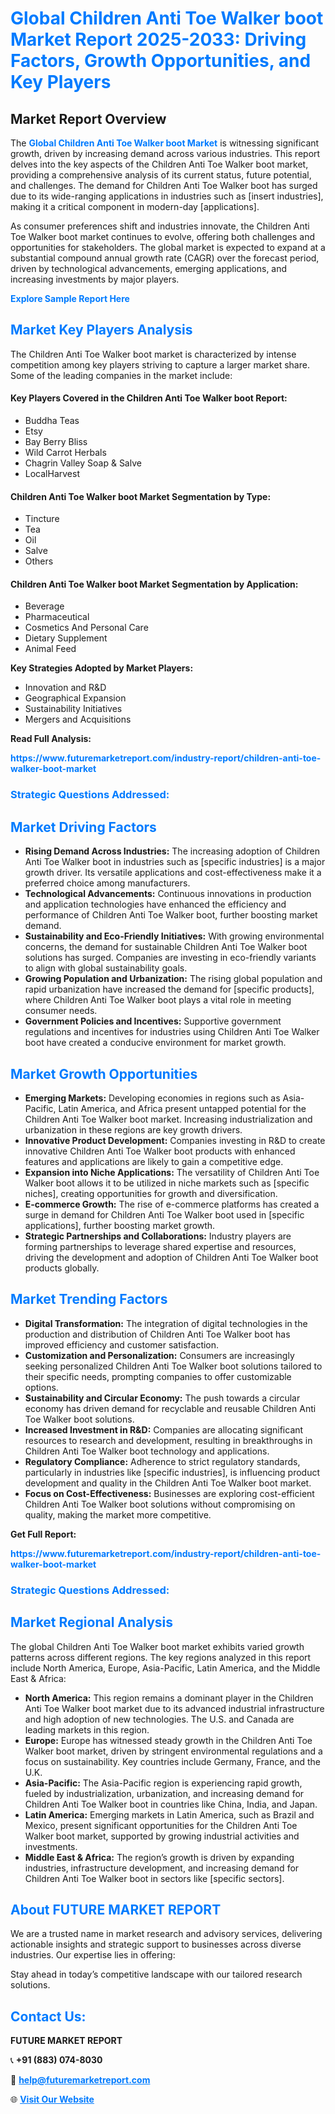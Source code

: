<h1 style="color: #007BFF;">Global Children Anti Toe Walker boot Market Report 2025-2033: Driving Factors, Growth Opportunities, and Key Players</h1>

<section id="overview">
<h2>Market Report Overview</h2>
<p>The <a href="https://www.futuremarketreport.com/industry-report/children-anti-toe-walker-boot-market" style="color: #007BFF; text-decoration: none;"><strong>Global Children Anti Toe Walker boot Market</strong></a> is witnessing significant growth, driven by increasing demand across various industries. This report delves into the key aspects of the Children Anti Toe Walker boot market, providing a comprehensive analysis of its current status, future potential, and challenges. The demand for Children Anti Toe Walker boot has surged due to its wide-ranging applications in industries such as [insert industries], making it a critical component in modern-day [applications].</p>
<p>As consumer preferences shift and industries innovate, the Children Anti Toe Walker boot market continues to evolve, offering both challenges and opportunities for stakeholders. The global market is expected to expand at a substantial compound annual growth rate (CAGR) over the forecast period, driven by technological advancements, emerging applications, and increasing investments by major players.</p>
</section>

<section id="overview">
<p><a href="https://www.futuremarketreport.com/request-sample/reportId=34163" style="color: #007BFF; text-decoration: none;"><strong>Explore Sample Report Here</strong></a></p>
</section>

<section id="key-players">
<h2 style="color: #007BFF;">Market Key Players Analysis</h2>
<p>The Children Anti Toe Walker boot market is characterized by intense competition among key players striving to capture a larger market share. Some of the leading companies in the market include:</p>
<h4>Key Players Covered in the Children Anti Toe Walker boot Report:</h4>
<ul><li>Buddha Teas</li><li>Etsy</li><li>Bay Berry Bliss</li><li>Wild Carrot Herbals</li><li>Chagrin Valley Soap &amp; Salve</li><li>LocalHarvest</li></ul>
<h4>Children Anti Toe Walker boot Market Segmentation by Type:</h4>
<ul><li>Tincture</li><li>Tea</li><li>Oil</li><li>Salve</li><li>Others</li></ul>

<h4>Children Anti Toe Walker boot Market Segmentation by Application:</h4>
<ul><li>Beverage</li><li>Pharmaceutical</li><li>Cosmetics And Personal Care</li><li>Dietary Supplement</li><li>Animal Feed</li></ul>
<p><strong>Key Strategies Adopted by Market Players:</strong></p>
<ul>
<li>Innovation and R&D</li>
<li>Geographical Expansion</li>
<li>Sustainability Initiatives</li>
<li>Mergers and Acquisitions</li>
</ul>
</section>

<section>
<p><strong>Read Full Analysis: </strong></p><a href="https://www.futuremarketreport.com/industry-report/children-anti-toe-walker-boot-market" style="color: #007BFF; text-decoration: none;"><strong>https://www.futuremarketreport.com/industry-report/children-anti-toe-walker-boot-market</strong></a>
<h3 style="color: #007BFF;">Strategic Questions Addressed:</h3>
</section>

<section id="driving-factors">
<h2 style="color: #007BFF;">Market Driving Factors</h2>
<ul>
<li><strong>Rising Demand Across Industries:</strong> The increasing adoption of Children Anti Toe Walker boot in industries such as [specific industries] is a major growth driver. Its versatile applications and cost-effectiveness make it a preferred choice among manufacturers.</li>
<li><strong>Technological Advancements:</strong> Continuous innovations in production and application technologies have enhanced the efficiency and performance of Children Anti Toe Walker boot, further boosting market demand.</li>
<li><strong>Sustainability and Eco-Friendly Initiatives:</strong> With growing environmental concerns, the demand for sustainable Children Anti Toe Walker boot solutions has surged. Companies are investing in eco-friendly variants to align with global sustainability goals.</li>
<li><strong>Growing Population and Urbanization:</strong> The rising global population and rapid urbanization have increased the demand for [specific products], where Children Anti Toe Walker boot plays a vital role in meeting consumer needs.</li>
<li><strong>Government Policies and Incentives:</strong> Supportive government regulations and incentives for industries using Children Anti Toe Walker boot have created a conducive environment for market growth.</li>
</ul>
</section>

<section id="growth-opportunities">
<h2 style="color: #007BFF;">Market Growth Opportunities</h2>
<ul>
<li><strong>Emerging Markets:</strong> Developing economies in regions such as Asia-Pacific, Latin America, and Africa present untapped potential for the Children Anti Toe Walker boot market. Increasing industrialization and urbanization in these regions are key growth drivers.</li>
<li><strong>Innovative Product Development:</strong> Companies investing in R&D to create innovative Children Anti Toe Walker boot products with enhanced features and applications are likely to gain a competitive edge.</li>
<li><strong>Expansion into Niche Applications:</strong> The versatility of Children Anti Toe Walker boot allows it to be utilized in niche markets such as [specific niches], creating opportunities for growth and diversification.</li>
<li><strong>E-commerce Growth:</strong> The rise of e-commerce platforms has created a surge in demand for Children Anti Toe Walker boot used in [specific applications], further boosting market growth.</li>
<li><strong>Strategic Partnerships and Collaborations:</strong> Industry players are forming partnerships to leverage shared expertise and resources, driving the development and adoption of Children Anti Toe Walker boot products globally.</li>
</ul>
</section>

<section id="trending-factors">
<h2 style="color: #007BFF;">Market Trending Factors</h2>
<ul>
<li><strong>Digital Transformation:</strong> The integration of digital technologies in the production and distribution of Children Anti Toe Walker boot has improved efficiency and customer satisfaction.</li>
<li><strong>Customization and Personalization:</strong> Consumers are increasingly seeking personalized Children Anti Toe Walker boot solutions tailored to their specific needs, prompting companies to offer customizable options.</li>
<li><strong>Sustainability and Circular Economy:</strong> The push towards a circular economy has driven demand for recyclable and reusable Children Anti Toe Walker boot solutions.</li>
<li><strong>Increased Investment in R&D:</strong> Companies are allocating significant resources to research and development, resulting in breakthroughs in Children Anti Toe Walker boot technology and applications.</li>
<li><strong>Regulatory Compliance:</strong> Adherence to strict regulatory standards, particularly in industries like [specific industries], is influencing product development and quality in the Children Anti Toe Walker boot market.</li>
<li><strong>Focus on Cost-Effectiveness:</strong> Businesses are exploring cost-efficient Children Anti Toe Walker boot solutions without compromising on quality, making the market more competitive.</li>
</ul>
</section>

<section>
<p><strong>Get Full Report: </strong></p><a href="https://www.futuremarketreport.com/industry-report/children-anti-toe-walker-boot-market" style="color: #007BFF; text-decoration: none;"><strong>https://www.futuremarketreport.com/industry-report/children-anti-toe-walker-boot-market</strong></a>
<h3 style="color: #007BFF;">Strategic Questions Addressed:</h3>
</section>


<section id="regional-analysis">
<h2 style="color: #007BFF;">Market Regional Analysis</h2>
<p>The global Children Anti Toe Walker boot market exhibits varied growth patterns across different regions. The key regions analyzed in this report include North America, Europe, Asia-Pacific, Latin America, and the Middle East & Africa:</p>
<ul>
<li><strong>North America:</strong> This region remains a dominant player in the Children Anti Toe Walker boot market due to its advanced industrial infrastructure and high adoption of new technologies. The U.S. and Canada are leading markets in this region.</li>
<li><strong>Europe:</strong> Europe has witnessed steady growth in the Children Anti Toe Walker boot market, driven by stringent environmental regulations and a focus on sustainability. Key countries include Germany, France, and the U.K.</li>
<li><strong>Asia-Pacific:</strong> The Asia-Pacific region is experiencing rapid growth, fueled by industrialization, urbanization, and increasing demand for Children Anti Toe Walker boot in countries like China, India, and Japan.</li>
<li><strong>Latin America:</strong> Emerging markets in Latin America, such as Brazil and Mexico, present significant opportunities for the Children Anti Toe Walker boot market, supported by growing industrial activities and investments.</li>
<li><strong>Middle East & Africa:</strong> The region’s growth is driven by expanding industries, infrastructure development, and increasing demand for Children Anti Toe Walker boot in sectors like [specific sectors].</li>
</ul>
</section>

<footer>
<h2 style="color: #007BFF;">About FUTURE MARKET REPORT</h2>
<p>We are a trusted name in market research and advisory services, delivering actionable insights and strategic support to businesses across diverse industries. Our expertise lies in offering:</p>

<p>Stay ahead in today’s competitive landscape with our tailored research solutions.</p>

<h2 style="color: #007BFF;">Contact Us:</h2>
<p><strong>FUTURE MARKET REPORT</strong></p>
<p>📞 <strong>+91 (883) 074-8030</strong></p>
<p>📧 <strong><a href="mailto:help@futuremarketreport.com" style="color: #007BFF;">help@futuremarketreport.com</a></strong></p>
<p>🌐 <strong><a href="https://www.futuremarketreport.com/" style="color: #007BFF;">Visit Our Website</a></strong></p>
</footer>
